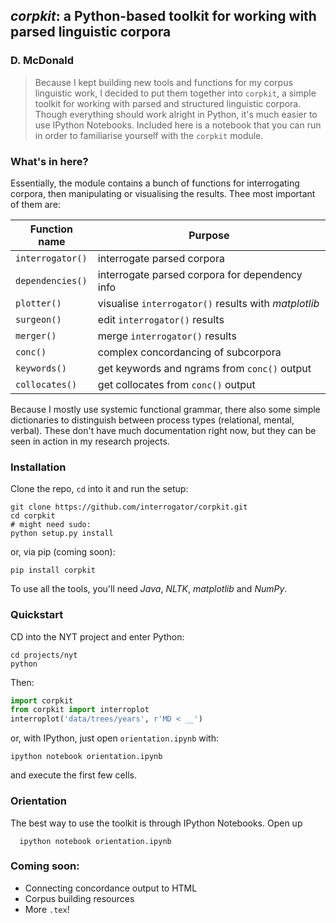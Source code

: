 ## *corpkit*: a Python-based toolkit for working with parsed linguistic corpora

### D. McDonald

> Because I kept building new tools and functions for my corpus linguistic work, I decided to put them together into `corpkit`, a simple toolkit for working with parsed and structured linguistic corpora. Though everything should work alright in Python, it's much easier to use IPython Notebooks. Included here is a notebook that you can run in order to familiarise yourself with the `corpkit` module.

### What's in here?

Essentially, the module contains a bunch of functions for interrogating corpora, then manipulating or visualising the results. Thee most important of them are:

| **Function name** | Purpose                            | 
| ----------------- | ---------------------------------- | 
| `interrogator()`  | interrogate parsed corpora         | 
| `dependencies()`  | interrogate parsed corpora for dependency info        | 
| `plotter()`       | visualise `interrogator()` results with *matplotlib* | 
| `surgeon()`       | edit `interrogator()` results      | 
| `merger()`       | merge `interrogator()` results      | 
| `conc()`          | complex concordancing of subcorpora | 
| `keywords()`          | get keywords and ngrams from `conc()` output | 
| `collocates()`          | get collocates from `conc()` output| 

Because I mostly use systemic functional grammar, there also some simple dictionaries to distinguish between process types (relational, mental, verbal). These don't have much documentation right now, but they can be seen in action in my research projects.

### Installation


Clone the repo, ``cd`` into it and run the setup:

```shell
git clone https://github.com/interrogator/corpkit.git
cd corpkit
# might need sudo:
python setup.py install
```

or, via pip (coming soon):

```shell
pip install corpkit
```

To use all the tools, you'll need *Java*, *NLTK*, *matplotlib* and *NumPy*.

### Quickstart

CD into the NYT project and enter Python:

```shell
cd projects/nyt
python
```

Then:

```python
import corpkit
from corpkit import interroplot
interroplot('data/trees/years', r'MD < __')
```

or, with IPython, just open `orientation.ipynb` with:

```shell
ipython notebook orientation.ipynb
```

and execute the first few cells.

### Orientation

The best way to use the toolkit is through IPython Notebooks. Open up

      ipython notebook orientation.ipynb

### Coming soon:

* Connecting concordance output to HTML
* Corpus building resources
* More `.tex`!


